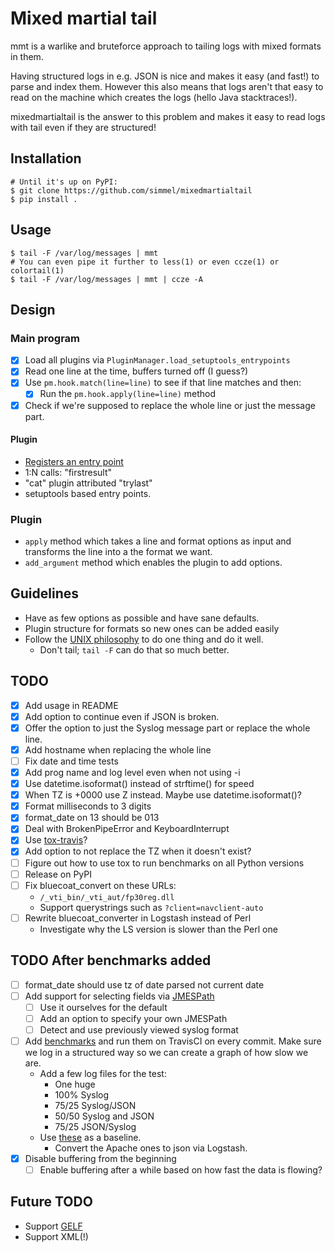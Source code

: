 # Mixed martial tail

mmt is a warlike and bruteforce approach to tailing logs with mixed formats in them.

Having structured logs in e.g. JSON is nice and makes it easy (and fast!) to
parse and index them. However this also means that logs aren't that easy to
read on the machine which creates the logs (hello Java stacktraces!).

mixedmartialtail is the answer to this problem and makes it easy to read logs
with tail even if they are structured!

## Installation

```
# Until it's up on PyPI:
$ git clone https://github.com/simmel/mixedmartialtail
$ pip install .
```

## Usage

```
$ tail -F /var/log/messages | mmt
# You can even pipe it further to less(1) or even ccze(1) or colortail(1)
$ tail -F /var/log/messages | mmt | ccze -A
```

## Design
### Main program
* [X] Load all plugins via `PluginManager.load_setuptools_entrypoints`
* [X] Read one line at the time, buffers turned off (I guess?)
* [X] Use `pm.hook.match(line=line)` to see if that line matches and then:
  * [X] Run the `pm.hook.apply(line=line)` method
* [X] Check if we're supposed to replace the whole line or just the message part.

#### Plugin
* [Registers an entry point](https://setuptools.readthedocs.io/en/latest/setuptools.html#dynamic-discovery-of-services-and-plugins)
* 1:N calls: "firstresult"
* "cat" plugin attributed "trylast"
* setuptools based entry points.

### Plugin
* `apply` method which takes a line and format options as input and transforms the line into a the format we want.
* `add_argument` method which enables the plugin to add options.

## Guidelines
* Have as few options as possible and have sane defaults.
* Plugin structure for formats so new ones can be added easily
* Follow the [UNIX philosophy](https://en.wikipedia.org/wiki/Unix_philosophy#Do_One_Thing_and_Do_It_Well) to do one thing and do it well.
  * Don't tail; `tail -F` can do that so much better.

## TODO
* [X] Add usage in README
* [X] Add option to continue even if JSON is broken.
* [X] Offer the option to just the Syslog message part or replace the whole line.
* [X] Add hostname when replacing the whole line
* [ ] Fix date and time tests
* [X] Add prog name and log level even when not using -i
* [X] Use datetime.isoformat() instead of strftime() for speed
* [X] When TZ is +0000 use Z instead. Maybe use datetime.isoformat()?
* [X] Format milliseconds to 3 digits
* [X] format_date on 13 should be 013
* [X] Deal with BrokenPipeError and KeyboardInterrupt
* [X] Use [tox-travis](https://pypi.python.org/pypi/tox-travis)?
* [X] Add option to not replace the TZ when it doesn't exist?
* [ ] Figure out how to use tox to run benchmarks on all Python versions
* [ ] Release on PyPI
* [ ] Fix bluecoat_convert on these URLs:
  * `/_vti_bin/_vti_aut/fp30reg.dll`
  * Support querystrings such as `?client=navclient-auto`
* [ ] Rewrite bluecoat_converter in Logstash instead of Perl
  * Investigate why the LS version is slower than the Perl one
## TODO After benchmarks added
* [ ] format_date should use tz of date parsed not current date
* [ ] Add support for selecting fields via [JMESPath](https://github.com/jmespath/jmespath.py)
  * [ ] Use it ourselves for the default
  * [ ] Add an option to specify your own JMESPath
  * [ ] Detect and use previously viewed syslog format
* [ ] Add [benchmarks](https://pypi.python.org/pypi/pytest-benchmark/) and run them on TravisCI on every commit. Make sure we log in a structured way so we can create a graph of how slow we are.
  * Add a few log files for the test:
    * One huge
    * 100% Syslog
    * 75/25 Syslog/JSON
    * 50/50 Syslog and JSON
    * 75/25 JSON/Syslog
  * Use [these](http://log-sharing.dreamhosters.com/) as a baseline.
    * Convert the Apache ones to json via Logstash.
* [X] Disable buffering from the beginning
  * [ ] Enable buffering after a while based on how fast the data is flowing?

## Future TODO
* Support [GELF](http://docs.graylog.org/en/latest/pages/gelf.html)
* Support XML(!)
